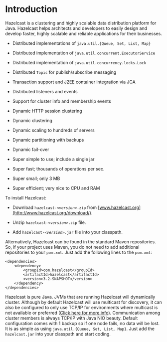 # Introduction
Hazelcast is a clustering and highly scalable data distribution platform for Java. Hazelcast helps architects and developers to easily design and develop faster, highly scalable and reliable applications for their businesses.

-   Distributed implementations of `java.util.{Queue, Set, List, Map}`

-   Distributed implementation of `java.util.concurrent.ExecutorService`

-   Distributed implementation of `java.util.concurrency.locks.Lock`

-   Distributed `Topic` for publish/subscribe messaging

-   Transaction support and J2EE container integration via JCA

-   Distributed listeners and events

-   Support for cluster info and membership events

-   Dynamic HTTP session clustering

-   Dynamic clustering

-   Dynamic scaling to hundreds of servers

-   Dynamic partitioning with backups

-   Dynamic fail-over

-   Super simple to use; include a single jar

-   Super fast; thousands of operations per sec.

-   Super small; only 3 MB

-   Super efficient; very nice to CPU and RAM

To install Hazelcast:

-   Download `hazelcast-`*`<version>`*`.zip` from [www.hazelcast.org](http://www.hazelcast.org/download/).

-   Unzip `hazelcast-`*`<version>`*`.zip` file.

-   Add `hazelcast-`*`<version>`*`.jar` file into your classpath.


Alternatively, Hazelcast can be found in the standard Maven repositories. So, if your project uses Maven, you do not need to add additional repositories to your `pom.xml`. Just add the following lines to the `pom.xml`:

	<dependencies> 
		<dependency>			<groupId>com.hazelcast</groupId>
			<artifactId>hazelcast</artifactId>			<version>3.2-SNAPSHOT</version> 
		</dependency>	</dependencies>


Hazelcast is pure Java. JVMs that are running Hazelcast will dynamically cluster. Although by default Hazelcast will use multicast for discovery, it can also be configured to only use TCP/IP for environments where multicast is not available or preferred ([Click here for more info](#configuring-tcpip-cluster)). Communication among cluster members is always TCP/IP with Java NIO beauty. Default configuration comes with 1 backup so if one node fails, no data will be lost. It is as simple as using `java.util.{Queue, Set, List, Map}`. Just add the `hazelcast.jar` into your classpath and start coding.
